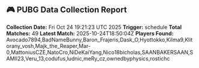 ## 🎮 PUBG Data Collection Report
**Collection Date:** Fri Oct 24 19:21:23 UTC 2025
**Trigger:** schedule
**Total Matches:** 49
**Latest Match:** 2025-10-24T18:50:04Z
**Players Found:** Avocado7894,BadNameBunny,Baron_Frajeris,Dask_O,Hyottokko,Kilma9,Klitorany_vosh,Majk_the_Reaper,Mar-0,MattoniusCZE,NatoCro,NiDeKaiYang,Nico18bicholas,SAANBAKERSAAN,SAMII23,Veru_13,codufus,ludnic,meRy_cz,ownedbyphysics,rostichc
